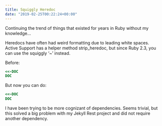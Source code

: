 ```yaml
---
title: Squiggly Heredoc
date: "2019-02-25T00:22:24+00:00"
---
```


Continuing the trend of things that existed for years in Ruby without my knowledge...

Heredocs have often had weird formatting due to leading white spaces. Active Support has a helper method strip_heredoc, but since Ruby 2.3, you can use the squiggly ‘~’ instead.

Before:

```ruby
<<-DOC
DOC
```

But now you can do:

```ruby
<<~DOC
DOC
```

I have been trying to be more cognizant of dependencies. Seems trivial, but this solved a big problem with my Jekyll Rest project and did not require another dependency.
